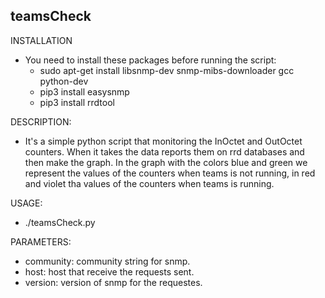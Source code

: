 ## teamsCheck

INSTALLATION

- You need to install these packages before running the script:
    - sudo apt-get install libsnmp-dev snmp-mibs-downloader gcc python-dev
    - pip3 install easysnmp
    - pip3 install rrdtool

DESCRIPTION:

- It's a simple python script that monitoring the InOctet and OutOctet counters. When it takes the data
reports them on rrd databases and then make the graph. In the graph with the colors blue and green we represent the values 
of the counters when teams is not running, in red and violet tha values of the counters when teams is running.
    
USAGE:

- ./teamsCheck.py

PARAMETERS:
    
- community: community string for snmp.
- host: host that receive the requests sent.
- version: version of snmp for the requestes.
    

